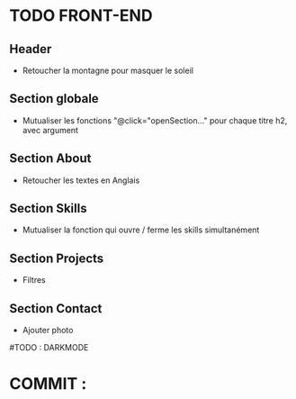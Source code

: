 # TODO FRONT-END

## Header
- Retoucher la montagne pour masquer le soleil

## Section globale
- Mutualiser les fonctions "@click="openSection..." pour chaque titre h2, avec argument


## Section About
- Retoucher les textes en Anglais


## Section Skills
- Mutualiser la fonction qui ouvre / ferme les skills simultanément


## Section Projects
- Filtres


## Section Contact
- Ajouter photo

#TODO : DARKMODE


# COMMIT :
